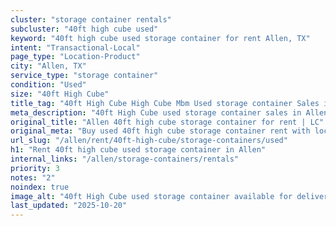 ```yaml
---
cluster: "storage container rentals"
subcluster: "40ft high cube used"
keyword: "40ft high cube used storage container for rent Allen, TX"
intent: "Transactional-Local"
page_type: "Location-Product"
city: "Allen, TX"
service_type: "storage container"
condition: "Used"
size: "40ft High Cube"
title_tag: "40ft High Cube High Cube Mbm Used storage container Sales in Allen | LC Container"
meta_description: "40ft High Cube used storage container sales in Allen. High cube containers with extra height. Fast delivery, competitive pricing. Serving storage containers area. Quote ID: E0K. Call (214) 524-4168 for your free quote today."
original_title: "Allen 40ft high cube storage container for rent | LC"
original_meta: "Buy used 40ft high cube storage container rent with local delivery in Allen, TX. LC Container — local Since 2003. Request a fast quote today."
url_slug: "/allen/rent/40ft-high-cube/storage-containers/used"
h1: "Rent 40ft high cube used storage container in Allen"
internal_links: "/allen/storage-containers/rentals"
priority: 3
notes: "2"
noindex: true
image_alt: "40ft High Cube used storage container available for delivery in Allen"
last_updated: "2025-10-20"
---
```


<!-- TODO: Add unique city/inventory copy, images, and internal links here. -->
